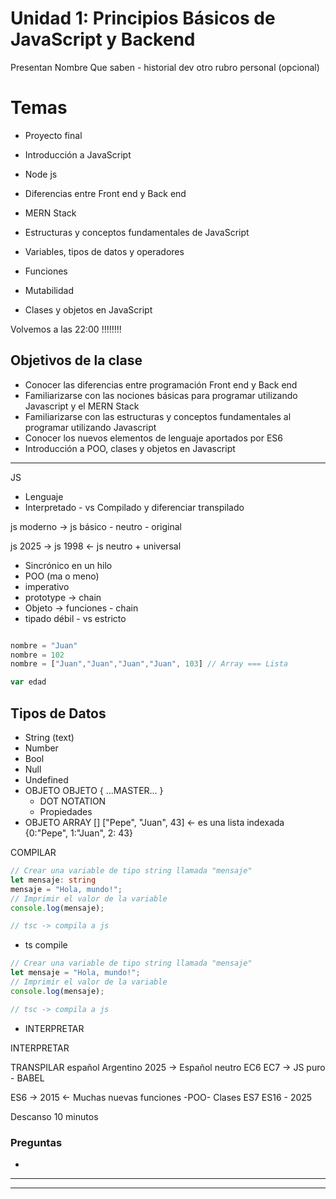 # Unidad 1: Principios Básicos de JavaScript y Backend


Presentan
Nombre
Que saben - historial dev
otro rubro
personal (opcional)


# Temas
- Proyecto final
- Introducción a JavaScript
- Node js
- Diferencias entre Front end y Back end
- MERN Stack
- Estructuras y conceptos fundamentales de JavaScript
- Variables, tipos de datos y operadores

- Funciones
- Mutabilidad
- Clases y objetos en JavaScript

Volvemos a las 22:00 !!!!!!!!

## Objetivos de la clase

- Conocer las diferencias entre programación Front end y Back end
- Familiarizarse con las nociones básicas para programar utilizando Javascript y el MERN Stack
- Familiarizarse con las estructuras y conceptos fundamentales al programar utilizando Javascript
- Conocer los nuevos elementos de lenguaje aportados por ES6
- Introducción a POO, clases y objetos en Javascript

---

JS

- Lenguaje
- Interpretado - vs Compilado  y diferenciar transpilado

js moderno -> js básico - neutro - original 


js 2025  ->  js 1998 <- js neutro + universal

- Sincrónico en un hilo
- POO (ma o meno)
- imperativo
- prototype -> chain
- Objeto -> funciones - chain
- tipado débil - vs estricto

```js

nombre = "Juan"
nombre = 102
nombre = ["Juan","Juan","Juan","Juan", 103] // Array === Lista

var edad

```

## Tipos de Datos
- String (text)
- Number
- Bool
- Null 
- Undefined 
- OBJETO OBJETO { ...MASTER... }
    - DOT NOTATION
    - Propiedades
- OBJETO ARRAY []
  ["Pepe", "Juan", 43] <- es una lista indexada
  {0:"Pepe", 1:"Juan", 2: 43}


COMPILAR
```ts
// Crear una variable de tipo string llamada "mensaje"
let mensaje: string 
mensaje = "Hola, mundo!";
// Imprimir el valor de la variable
console.log(mensaje); 

// tsc -> compila a js
```
- ts compile 

```js
// Crear una variable de tipo string llamada "mensaje"
let mensaje = "Hola, mundo!";
// Imprimir el valor de la variable
console.log(mensaje); 

// tsc -> compila a js
```
- INTERPRETAR



INTERPRETAR


TRANSPILAR
español Argentino 2025 -> Español neutro
EC6 EC7   ->   JS puro  - BABEL


ES6 -> 2015 <- Muchas nuevas funciones -POO- Clases
ES7 
ES16 - 2025

Descanso 10 minutos 

### Preguntas
- 


---


---